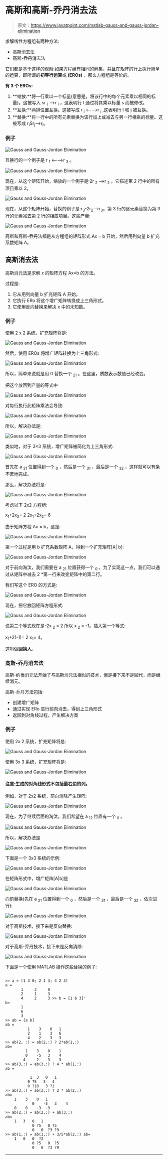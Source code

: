 # 高斯和高斯-乔丹消去法

> 原文：<https://www.javatpoint.com/matlab-gauss-and-gauss-jordan-elimination>

求解线性方程组有两种方法:

*   高斯消去法
*   高斯-乔丹消去法

它们都是基于这样的观察:如果方程组有相同的解集，并且在矩阵的行上执行简单的运算，即所谓的**初等行运算**或 **(EROs)** ，那么方程组是等价的。

**有 3 个 EROs:**

1.  **缩放:**将一行乘以一个标量(意思是，将该行中的每个元素乘以相同的标量)。这被写入 sr <sub>i</sub> ⟶r <sub>i</sub> ，这表明行 I 通过将其乘以标量 s 而被修改。
2.  **互换:**两排位置互换。这被写成 r <sub>i</sub> ⟵⟶r <sub>j</sub> ,这表明行 I 和 j 被互换。
3.  **替换:**将一行中的所有元素替换为该行加上或减去与另一行相乘的标量。这被写成 r<sub>I</sub>Sr<sub>j</sub>⟶r<sub>I</sub>。

### 例子

![Gauss and Gauss-Jordan Elimination](img/e07a0f081752a3116b87cb56b9cc4b28.png)

互换行的一个例子是 r <sub>1</sub> ⟵⟶r <sub>3</sub> 。

![Gauss and Gauss-Jordan Elimination](img/97c2ff5dd317ab93abfbf56cdb0196dd.png)

现在，从这个矩阵开始，缩放的一个例子是:2r <sub>2</sub> ⟶r <sub>2</sub> ，它描述第 2 行中的所有项目乘以 2。

![Gauss and Gauss-Jordan Elimination](img/02b95730521e62adbc767d834ec4be2f.png)

现在，从这个矩阵开始，替换的例子是:r<sub>3</sub>-2r<sub>2</sub>⟶r<sub>3</sub>。第 3 行的逐元素替换为第 3 行的元素减去第 2 行的相应项目。这些产量:

![Gauss and Gauss-Jordan Elimination](img/d083d1cdd0fdc2e3f6a43187f07edfc8.png)

高斯和高斯-乔丹法都是从方程组的矩阵形式 Ax = b 开始，然后用列向量 b 扩充系数矩阵 A。

## 高斯消去法

高斯消元法是求解 x 的矩阵方程 Ax=b 的方法。

过程是:

1.  它从用列向量 b 扩充矩阵 A 开始。
2.  它执行 ERo 将这个增广矩阵转换成上三角形式。
3.  它使用反向替换来解决 x 中的未知数。

### 例子

使用 2 x 2 系统，扩充矩阵将是:

![Gauss and Gauss-Jordan Elimination](img/ca087dd0001965ca153e01fa49635391.png)

然后，使用 EROs 将增广矩阵转换为上三角形式:

![Gauss and Gauss-Jordan Elimination](img/7b0c9f663c64252b00b02671a8202798.png)

所以，简单来说就是用 0 替换一个 <sub>21</sub> 。在这里，质数表示数值已经改变。

把这个放回到产量的等式中

![Gauss and Gauss-Jordan Elimination](img/110741cb62062eb87e777709190a769c.png)

对每行执行此矩阵乘法会导致:

![Gauss and Gauss-Jordan Elimination](img/ab3c3aa46d84fbb8cbaf97644d035253.png)

所以，解决办法是:

![Gauss and Gauss-Jordan Elimination](img/27177e9659760728686a86a2ac8fe796.png)

类似地，对于 3×3 系统，增广矩阵被简化为上三角形式:

![Gauss and Gauss-Jordan Elimination](img/0d84f63ceec4e7577f13d7df9fa4b81d.png)

首先在 a <sub>21</sub> 位置得到一个 <sub>0</sub> ，然后是一个 <sub>31</sub> ，最后是一个 <sub>32</sub> ，这样就可以有条不紊地完成。

那么，解决办法将是:

![Gauss and Gauss-Jordan Elimination](img/725c0967d9eb2bbfeef0b5b3bf2bbd35.png)

考虑以下 2x2 方程组:

x<sub>1</sub>+2x<sub>2</sub>= 2
2x<sub>1</sub>+2x<sub>2</sub>= 6

由于矩阵方程 Ax = b，这是:

![Gauss and Gauss-Jordan Elimination](img/6a53908265dbebb366ef84dc354b7a46.png)

第一个过程是用 b 扩充系数矩阵 A，得到一个扩充矩阵[A| b]:

![Gauss and Gauss-Jordan Elimination](img/62374dc5f1f630d97e97526d9cecec37.png)

对于前向淘汰，我们需要在 a <sub>21</sub> 位置获得一个 <sub>0</sub> 。为了实现这一点，我们可以通过从矩阵中减去 2 *第一行来改变矩阵中的第二行。

我们写这个 ERO 的方式是:

![Gauss and Gauss-Jordan Elimination](img/54e11afa18adebcedc017abf979e4a55.png)

现在，把它放回矩阵方程形式:

![Gauss and Gauss-Jordan Elimination](img/54ae303e7ce499fceac4b0f9e4fc54f3.png)

说第二个等式现在是-2x <sub>2</sub> = 2 所以 x <sub>2</sub> = -1。插入第一个等式:

x<sub>1</sub>+2(-1)= 2
x<sub>1</sub>= 4。

这叫做**回换人**。

### 高斯-乔丹消去法

高斯-约当消元法开始了与高斯消元法相似的技术，但是接下来不是回代，而是继续消元。

高斯-乔丹方法包括:

*   创建增广矩阵
*   通过实现 ERo 进行前向消去，得到上三角形式
*   返回到对角线过程，产生解决方案

### 例子

使用 2x 2 系统，扩充矩阵将是:

![Gauss and Gauss-Jordan Elimination](img/c63045620e5bae063386357d3eef845e.png)

使用 3x 3 系统，扩充矩阵将是:

![Gauss and Gauss-Jordan Elimination](img/05f5d85fd4fb530dfbb34c48269abb20.png)

#### 注意:生成的对角线形式不包括最右边的列。

例如，对于 2x2 系统，前向消除产生矩阵:

![Gauss and Gauss-Jordan Elimination](img/8dc8388d151c87fa923b9151c27efa42.png)

现在，为了继续后面的淘汰，我们希望在 a <sub>12</sub> 位置有一个 <sub>0</sub> 。

![Gauss and Gauss-Jordan Elimination](img/b3656c2ae6ebff2a5d093b17c8e13dc6.png)

所以，解决办法是

![Gauss and Gauss-Jordan Elimination](img/516ec1aeb27fa44c29f35260fdb81562.png)

下面是一个 3x3 系统的示例:

![Gauss and Gauss-Jordan Elimination](img/40136bcd32bc92434ff23c33f4a172d6.png)

在矩阵形式中，增广矩阵[A|b]是

![Gauss and Gauss-Jordan Elimination](img/5159a39b5611d8693c623d7f0165f353.png)

向前替换(先在 a <sub>21</sub> 位置得到一个 <sub>0</sub> ，然后是一个 <sub>31</sub> ，最后是一个 <sub>32</sub> ，依次进行):

![Gauss and Gauss-Jordan Elimination](img/f32b6ca73b949563aff08dc972c70348.png)

对于高斯技术，接下来是反向替换:

![Gauss and Gauss-Jordan Elimination](img/132f351de4cd138538bb0dec07e45c3f.png)

对于高斯-乔丹技术，接下来是反向消除:

![Gauss and Gauss-Jordan Elimination](img/444e02c3bc93ecd4c2a71ef8e63a7f35.png)

下面是一个使用 MATLAB 操作这些替换的例子:

```

>> a = [1 3 0; 2 1 3; 4 2 3]
a =
       1     3     0
       2     1     3
       4     2     3 >> b = [1 6 3]'
b=
       1
       6
       3
>> ab = [a b]
ab = 
          1    3    0   1 
          2    1    3   6
          4    2    3   3
>> ab(2, :) = ab(2,:) ? 2*ab(1,:)
ab=
         1    3    0    1
         0    -5   3    4
        4     2    3    3
>> ab(3,:) = ab(3,:) ? 4 * ab(1,:)
ab =

           1  3   0   1 
          0 ?5   3   4 
          0 ?10   3 ?1
>> ab(3,:) = ab(3,:) ? 2 * ab(2,:)
ab=
	1    3    0   1
            0    -5   3    4
	0    0    -3  -9
>> ab(2,:) = ab(2,:) + ab(3,:)
ab=
	1   3   0   1 
            0 ?5   0 ?5 
            0   0  ?3 ?9
>> ab(1,:) = ab(1,:) + 3/5*ab(2,:) ab=
	1   0   0  ?2 
            0 ?5   0  ?5 
            0   0  ?3 ?9

```

* * *